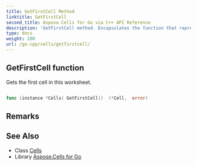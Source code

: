 ```yaml
---
title: GetFirstCell Method 
linktitle: GetFirstCell
second_title: Aspose.Cells for Go via C++ API Reference
description: 'GetFirstCell method. Encapsulates the function that represents getfirstcell in Go.'
type: docs
weight: 200
url: /go-cpp/cells/getfirstcell/
---
```


## GetFirstCell function

Gets the first cell in this worksheet.

```go

func (instance *Cells) GetFirstCell()  (*Cell,  error) 

```

## Remarks


## See Also

* Class [Cells](../)
* Library [Aspose.Cells for Go](../../)
